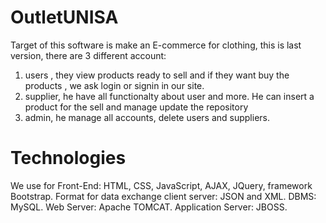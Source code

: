 # OutletUNISA
Target of this software is make an E-commerce for clothing, this is last version, there are 3 different account: 
1. users , they view products ready to sell and if they want buy the products , we ask login or signin in our site.
2. supplier, he have all functionalty about user and more. He can insert a product for the sell and manage update the repository
3. admin, he manage all accounts, delete users and suppliers.
# Technologies
We use for Front-End: HTML, CSS, JavaScript, AJAX, JQuery, framework Bootstrap.
Format for data exchange client server: JSON and XML.
DBMS: MySQL.
Web Server: Apache TOMCAT. 
Application Server: JBOSS.
